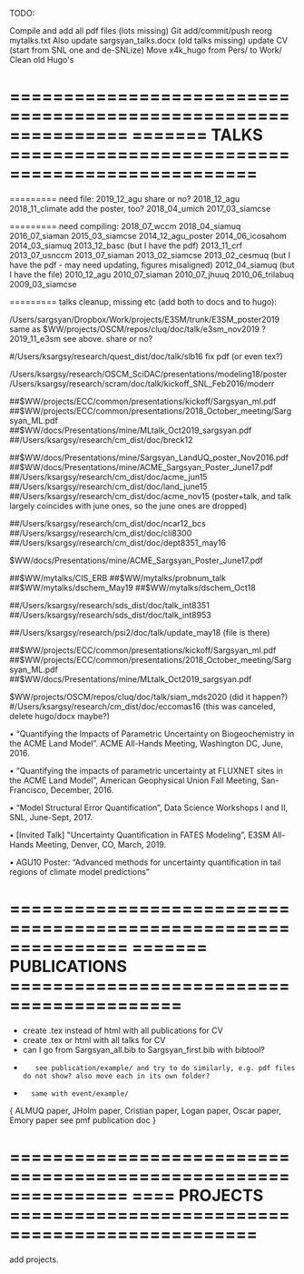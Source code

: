 TODO:

Compile and add all pdf files (lots missing)
Git add/commit/push
reorg mytalks.txt
Also update sargsyan_talks.docx (old talks missing)
update CV (start from SNL one and de-SNLize)
Move x4k_hugo from Pers/ to Work/
Clean old Hugo's


===============================================================
======= TALKS =================================================
===============================================================

=========
need file:
2019_12_agu share or no?
2018_12_agu 
2018_11_climate add the poster, too?
2018_04_umich 
2017_03_siamcse

=========
need compiling:
2018_07_wccm 
2018_04_siamuq
2016_07_siaman
2015_03_siamcse
2014_12_agu_poster
2014_06_icosahom
2014_03_siamuq
2013_12_basc (but I have the pdf)
2013_11_crf
2013_07_usnccm
2013_07_siaman
2013_02_siamcse
2013_02_cesmuq (but I have the pdf - may need updating, figures misaligned)
2012_04_siamuq (but I have the file)
2010_12_agu
2010_07_siaman
2010_07_jhuuq
2010_06_trilabuq
2009_03_siamcse


=========
talks cleanup, missing etc (add both to docs and to hugo):

/Users/sargsyan/Dropbox/Work/projects/E3SM/trunk/E3SM_poster2019 same as $WW/projects/OSCM/repos/cluq/doc/talk/e3sm_nov2019 ?
2019_11_e3sm see above. share or no?

#/Users/ksargsy/research/quest_dist/doc/talk/slb16 fix pdf (or even tex?)

/Users/ksargsy/research/OSCM_SciDAC/presentations/modeling18/poster 
/Users/ksargsy/research/scram/doc/talk/kickoff_SNL_Feb2016/moderr

##$WW/projects/ECC/common/presentations/kickoff/Sargsyan_ml.pdf
##$WW/projects/ECC/common/presentations/2018_October_meeting/Sargsyan_ML.pdf
##$WW/docs/Presentations/mine/MLtalk_Oct2019_sargsyan.pdf
##/Users/ksargsy/research/cm_dist/doc/breck12

##$WW/docs/Presentations/mine/Sargsyan_LandUQ_poster_Nov2016.pdf
##$WW/docs/Presentations/mine/ACME_Sargsyan_Poster_June17.pdf
##/Users/ksargsy/research/cm_dist/doc/acme_jun15
##/Users/ksargsy/research/cm_dist/doc/land_june15
##/Users/ksargsy/research/cm_dist/doc/acme_nov15 (poster+talk, and talk largely coincides with june ones, so the june ones are dropped)

##/Users/ksargsy/research/cm_dist/doc/ncar12_bcs
##/Users/ksargsy/research/cm_dist/doc/cli8300
##/Users/ksargsy/research/cm_dist/doc/dept8351_may16

$WW/docs/Presentations/mine/ACME_Sargsyan_Poster_June17.pdf

##$WW/mytalks/CIS_ERB
##$WW/mytalks/probnum_talk
##$WW/mytalks/dschem_May19
##$WW/mytalks/dschem_Oct18

##/Users/ksargsy/research/sds_dist/doc/talk_int8351
##/Users/ksargsy/research/sds_dist/doc/talk_int8953

##/Users/ksargsy/research/psi2/doc/talk/update_may18 (file is there)

##$WW/projects/ECC/common/presentations/kickoff/Sargsyan_ml.pdf
##$WW/projects/ECC/common/presentations/2018_October_meeting/Sargsyan_ML.pdf
##$WW/docs/Presentations/mine/MLtalk_Oct2019_sargsyan.pdf


$WW/projects/OSCM/repos/cluq/doc/talk/siam_mds2020 (did it happen?)
#/Users/ksargsy/research/cm_dist/doc/eccomas16 (this was canceled, delete hugo/docx maybe?)

•	“Quantifying the Impacts of Parametric Uncertainty on Biogeochemistry in the ACME Land Model”. ACME All-Hands Meeting, Washington DC, June, 2016.

•	“Quantifying the impacts of parametric uncertainty at FLUXNET sites in the ACME Land Model”, American Geophysical Union Fall Meeting, San-Francisco, December, 2016.

•	“Model Structural Error Quantification”, Data Science Workshops I and II, SNL, June-Sept, 2017.

•	[Invited Talk] "Uncertainty Quantification in FATES Modeling”, E3SM All-Hands Meeting, Denver, CO, March, 2019.

•	AGU10 Poster: “Advanced methods for uncertainty quantification in tail regions of climate model predictions”


===============================================================
======= PUBLICATIONS ==========================================
===============================================================


- create .tex instead of html with all publications for CV
- create .tex or html with all talks for CV
- can I go from Sargsyan_all.bib to Sargsyan_first.bib with bibtool?
-        see publication/example/ and try to do similarly, e.g. pdf files do not show? also move each in its own folder?
-       same with event/example/

{
  ALMUQ paper, JHolm paper, Cristian paper, Logan paper, Oscar paper, Emory paper see pmf publication doc
}

===============================================================
==== PROJECTS =================================================
===============================================================


add projects.
